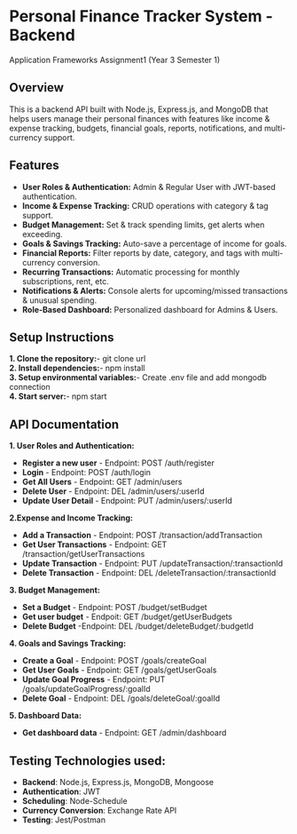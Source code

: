 
# Personal Finance Tracker System - Backend
Application Frameworks Assignment1 (Year 3 Semester 1)

## Overview
This is a backend API built with Node.js, Express.js, and MongoDB that helps users manage their personal finances with features like income & expense tracking, budgets, financial goals, reports, notifications, and multi-currency support.

## Features
- **User Roles & Authentication:** Admin & Regular User with JWT-based authentication.     
- **Income & Expense Tracking:** CRUD operations with category & tag support.        
- **Budget Management:** Set & track spending limits, get alerts when exceeding.       
- **Goals & Savings Tracking:** Auto-save a percentage of income for goals.               
- **Financial Reports:** Filter reports by date, category, and tags with multi-currency conversion.       
- **Recurring Transactions:** Automatic processing for monthly subscriptions, rent, etc.         
- **Notifications & Alerts:** Console alerts for upcoming/missed transactions & unusual spending.  
- **Role-Based Dashboard:** Personalized dashboard for Admins & Users.

## Setup Instructions
  **1. Clone the repository:**- git clone url   
  **2. Install dependencies:**- npm install   
  **3. Setup environmental variables:**- Create .env file and add mongodb connection   
  **4. Start server:**- npm start   

## API Documentation
**1. User Roles and Authentication:**   
- **Register a new user** - Endpoint: POST /auth/register
- **Login** - Endpoint: POST /auth/login
- **Get All Users** - Endpoint: GET /admin/users
- **Delete User** - Endpoint: DEL /admin/users/:userId    
- **Update User Detail** - Endpoint: PUT /admin/users/:userId   

**2.Expense and Income Tracking:**    
- **Add a Transaction** - Endpoint: POST  /transaction/addTransaction   
- **Get User Transactions** - Endpoint: GET /transaction/getUserTransactions
- **Update Transaction** - Endpoint: PUT /updateTransaction/:transactionId
- **Delete Transaction** - Endpoint: DEL /deleteTransaction/:transactionId

**3. Budget Management:**     
- **Set a Budget** - Endpoint: POST  /budget/setBudget
- **Get user budget** - Endpoit: GET /budget/getUserBudgets
- **Delete Budget** -Endpoint: DEL /budget/deleteBudget/:budgetId

**4. Goals and Savings Tracking:**
- **Create a Goal** - Endpoint: POST  /goals/createGoal
- **Get User Goals** - Endpoint: GET  /goals/getUserGoals
- **Update Goal Progress** - Endpoint: PUT /goals/updateGoalProgress/:goalId
- **Delete Goal** - Endpoint: DEL /goals/deleteGoal/:goalId

**5. Dashboard Data:**
- **Get dashboard data** - Endpoint: GET /admin/dashboard

## Testing Technologies used:         
- **Backend**: Node.js, Express.js, MongoDB, Mongoose         
- **Authentication**: JWT      
- **Scheduling**: Node-Schedule     
- **Currency Conversion**: Exchange Rate API     
- **Testing**: Jest/Postman   
